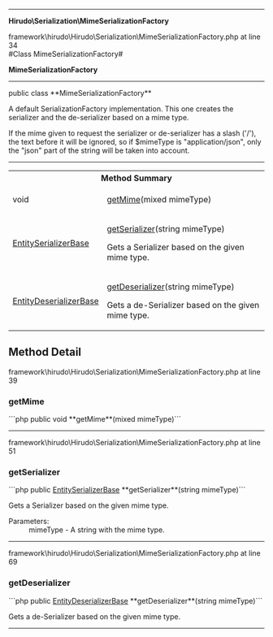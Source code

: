 - - -

**Hirudo\Serialization\MimeSerializationFactory**
<div class="location">framework\hirudo\Hirudo\Serialization\MimeSerializationFactory.php at line 34</div>
#Class MimeSerializationFactory#

**MimeSerializationFactory**


- - -

<p class="signature">public  class **MimeSerializationFactory**</p>

<div class="comment" id="overview_description"><p>A default SerializationFactory implementation. This one creates
the serializer and the de-serializer based on a mime type.</p><p>If the mime given to request the serializer or de-serializer has a slash ('/'),
the text before it will be ignored, so if $mimeType is "application/json", only the
"json" part of the string will be taken into account.</p></div>

- - -

<table id="summary_method">
<tr><th colspan="2">Method Summary</th></tr>
<tr>
<td class="type"> void</td>
<td class="description"><p class="name"><a href="#getMime">getMime</a>(mixed mimeType)</p></td>
</tr>
<tr>
<td class="type"> <a href="../../hirudo/serialization/entityserializerbase.html">EntitySerializerBase</a></td>
<td class="description"><p class="name"><a href="#getSerializer">getSerializer</a>(string mimeType)</p><p class="description">Gets a Serializer based on the given mime type.</p></td>
</tr>
<tr>
<td class="type"> <a href="../../hirudo/serialization/entitydeserializerbase.html">EntityDeserializerBase</a></td>
<td class="description"><p class="name"><a href="#getDeserializer">getDeserializer</a>(string mimeType)</p><p class="description">Gets a de-Serializer based on the given mime type.</p></td>
</tr>
</table>

<h2 id="detail_method">Method Detail</h2>
<div class="location">framework\hirudo\Hirudo\Serialization\MimeSerializationFactory.php at line 39</div>
<h3 id="getMime()">getMime</h3>
```php
public  void **getMime**(mixed mimeType)```
<div class="details">
</div>

- - -

<div class="location">framework\hirudo\Hirudo\Serialization\MimeSerializationFactory.php at line 51</div>
<h3 id="getSerializer()">getSerializer</h3>
```php
public  <a href="../../hirudo/serialization/entityserializerbase.html">EntitySerializerBase</a> **getSerializer**(string mimeType)```
<div class="details">
<p>Gets a Serializer based on the given mime type.</p><dl>
<dt>Parameters:</dt>
<dd>mimeType - A string with the mime type.</dd>
</dl>
</div>

- - -

<div class="location">framework\hirudo\Hirudo\Serialization\MimeSerializationFactory.php at line 69</div>
<h3 id="getDeserializer()">getDeserializer</h3>
```php
public  <a href="../../hirudo/serialization/entitydeserializerbase.html">EntityDeserializerBase</a> **getDeserializer**(string mimeType)```
<div class="details">
<p>Gets a de-Serializer based on the given mime type.</p></div>

- - -

